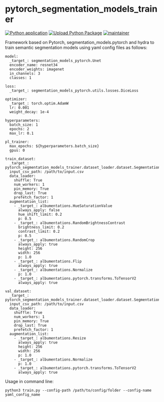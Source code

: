 # pytorch_segmentation_models_trainer

[![Python application](https://github.com/phborba/pytorch_segmentation_models_trainer/actions/workflows/python-app.yml/badge.svg)](https://github.com/phborba/pytorch_segmentation_models_trainer/actions/workflows/python-app.yml)
[![Upload Python Package](https://github.com/phborba/pytorch_segmentation_models_trainer/actions/workflows/python-publish.yml/badge.svg)](https://github.com/phborba/pytorch_segmentation_models_trainer/actions/workflows/python-publish.yml)
[![maintainer](https://img.shields.io/badge/maintainer-phborba-blue.svg)](https://github.com/phborba)

Framework based on Pytorch, segmentation_models.pytorch and hydra to train semantic segmentation models using yaml config files as follows:

```
model:
  _target_: segmentation_models_pytorch.Unet
  encoder_name: resnet34
  encoder_weights: imagenet
  in_channels: 3
  classes: 1

loss:
  _target_: segmentation_models_pytorch.utils.losses.DiceLoss

optimizer:
  _target_: torch.optim.AdamW
  lr: 0.001
  weight_decay: 1e-4

hyperparameters:
  batch_size: 1
  epochs: 2
  max_lr: 0.1

pl_trainer:
  max_epochs: ${hyperparameters.batch_size}
  gpus: 0

train_dataset:
  _target_: pytorch_segmentation_models_trainer.dataset_loader.dataset.SegmentationDataset
  input_csv_path: /path/to/input.csv
  data_loader:
    shuffle: True
    num_workers: 1
    pin_memory: True
    drop_last: True
    prefetch_factor: 1
  augmentation_list:
    - _target_: albumentations.HueSaturationValue
      always_apply: false
      hue_shift_limit: 0.2
      p: 0.5
    - _target_: albumentations.RandomBrightnessContrast
      brightness_limit: 0.2
      contrast_limit: 0.2
      p: 0.5
    - _target_: albumentations.RandomCrop
      always_apply: true
      height: 256
      width: 256
      p: 1.0
    - _target_: albumentations.Flip
      always_apply: true
    - _target_: albumentations.Normalize
      p: 1.0
    - _target_: albumentations.pytorch.transforms.ToTensorV2
      always_apply: true

val_dataset:
  _target_: pytorch_segmentation_models_trainer.dataset_loader.dataset.SegmentationDataset
  input_csv_path: /path/to/input.csv
  data_loader:
    shuffle: True
    num_workers: 1
    pin_memory: True
    drop_last: True
    prefetch_factor: 1
  augmentation_list:
    - _target_: albumentations.Resize
      always_apply: true
      height: 256
      width: 256
      p: 1.0
    - _target_: albumentations.Normalize
      p: 1.0
    - _target_: albumentations.pytorch.transforms.ToTensorV2
      always_apply: true
```

Usage in command line:

```
python3 train.py --config-path /path/to/config/folder --config-name yaml_config_name
```


